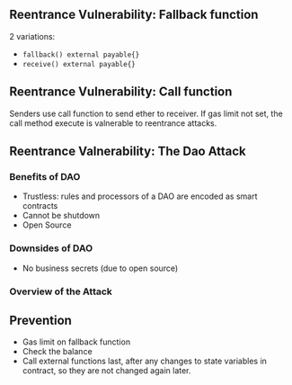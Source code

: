 ## Reentrance Vulnerability: Fallback function
2 variations:
- `fallback() external payable{}`
- `receive() external payable{}`

## Reentrance Vulnerability: Call function
Senders use call function to send ether to receiver. 
If gas limit not set, the call method execute is valnerable to reentrance attacks.

## Reentrance Valnerability: The Dao Attack
### Benefits of DAO
- Trustless: rules and processors of a DAO are encoded as smart contracts
- Cannot be shutdown
- Open Source
### Downsides of DAO
- No business secrets (due to open source)

### Overview of the Attack

## Prevention
- Gas limit on fallback function
- Check the balance
- Call external functions last, after any changes to state variables in contract, so they are not changed again later. 



